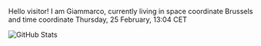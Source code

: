 Hello visitor! I am Giammarco, currently living in space coordinate Brussels and time coordinate Thursday, 25 February, 13:04 CET

![GitHub Stats](https://github-readme-stats.vercel.app/api?username=grcasanova)
